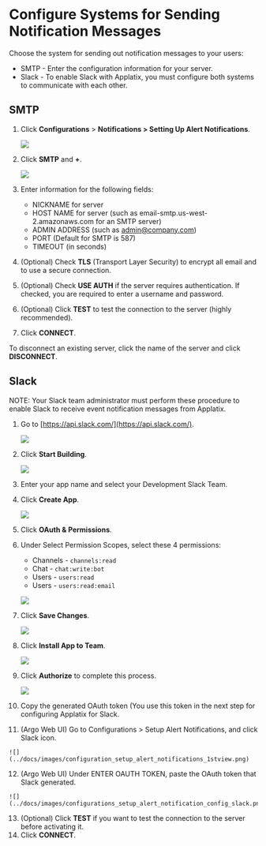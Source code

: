 # Configure Systems for Sending Notification Messages

Choose the system for sending out notification messages to your users:

*   SMTP - Enter the configuration information for your server.
*   Slack - To enable Slack with Applatix, you must configure both systems to communicate with each other.

## SMTP

1.  Click **Configurations** > **Notifications > Setting Up Alert Notifications**.

    ![](../docs/images/configurations_setup_alert_notification_1stview_1249x504.png)

2.  Click **SMTP** and **+**.

    ![](../docs/images/configurations_setup_alert_notification_configdialog_1255x815.png)

3.  Enter information for the following fields:
    *   NICKNAME for server
    *   HOST NAME for server (such as email-smtp.us-west-2.amazonaws.com for an SMTP server)
    *   ADMIN ADDRESS (such as admin@company.com)
    *   PORT (Default for SMTP is 587)
    *   TIMEOUT (in seconds)
4.  (Optional) Check **TLS** (Transport Layer Security) to encrypt all email and to use a secure connection.
5.  (Optional) Check **USE AUTH** if the server requires authentication. If checked, you are required to enter a username and password.
6.  (Optional) Click **TEST** to test the connection to the server (highly recommended).
7.  Click **CONNECT**.

To disconnect an existing server, click the name of the server and click **DISCONNECT**.

## Slack

NOTE: Your Slack team administrator must perform these procedure to enable Slack to receive event notification messages from Applatix.

1.  Go to [https://api.slack.com/](https://api.slack.com/).

    ![](../docs/images/1_start_1099x317.png)

2.  Click **Start Building**.

    ![](../docs/images/2_create-app_920x410.png)

3.  Enter your app name and select your Development Slack Team.
4.  Click **Create App**.

    ![](../docs/images/3_features_562x573.png)

5.  Click **OAuth & Permissions**.
6.  Under Select Permission Scopes, select these 4 permissions:

    *   Channels - `channels:read`
    *   Chat - `chat:write:bot`
    *   Users - `users:read`
    *   Users - `users:read:email`

    ![](../docs/images/4_oauth-permissions_788x872.png)

7.  Click **Save Changes**.

    ![](../docs/images/5_install-app_815x501.png)

8.  Click **Install App to Team**.

    ![](../docs/images/6_authorize_761x733.png)

9.  Click **Authorize** to complete this process.

    ![](../docs/images/7_oauth-token_919x645.png)

10.  Copy the generated OAuth token (You use this token in the next step for configuring Applatix for Slack.
11.  (<span class="GeneralApplatix Cluster Console">Argo Web UI</span>) Go to Configurations > Setup Alert Notifications, and click Slack icon.

    ![](../docs/images/configuration_setup_alert_notifications_1stview.png)

12.  (<span class="GeneralApplatix Cluster Console">Argo Web UI</span>) Under ENTER OAUTH TOKEN, paste the OAuth token that Slack generated.

    ![](../docs/images/configurations_setup_alert_notification_config_slack.png)

13.  (Optional) Click **TEST** if you want to test the connection to the server before activating it.
14.  Click **CONNECT**.